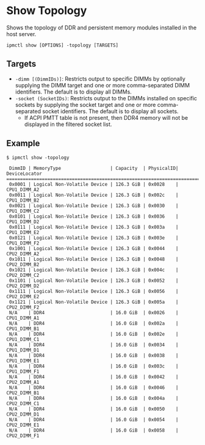 # Show Topology

Shows the topology of DDR and persistent memory modules installed in the host server.

```text
ipmctl show [OPTIONS] -topology [TARGETS]
```

## **Targets**

* `-dimm [(DimmIDs)]`: Restricts output to specific DIMMs by optionally supplying the DIMM target and one or more comma-separated DIMM identifiers. The default is to display all DIMMs.
* `-socket (SocketIDs)`: Restricts output to the DIMMs installed on specific sockets by supplying the socket target and one or more comma-separated socket identifiers. The default is to display all sockets.
  * If ACPI PMTT table is not present, then DDR4 memory will not be displayed in the filtered socket list.

## **Example**

```text
$ ipmctl show -topology

 DimmID | MemoryType                  | Capacity  | PhysicalID| DeviceLocator
==============================================================================
 0x0001 | Logical Non-Volatile Device | 126.3 GiB | 0x0028    | CPU1_DIMM_A2
 0x0011 | Logical Non-Volatile Device | 126.3 GiB | 0x002c    | CPU1_DIMM_B2
 0x0021 | Logical Non-Volatile Device | 126.3 GiB | 0x0030    | CPU1_DIMM_C2
 0x0101 | Logical Non-Volatile Device | 126.3 GiB | 0x0036    | CPU1_DIMM_D2
 0x0111 | Logical Non-Volatile Device | 126.3 GiB | 0x003a    | CPU1_DIMM_E2
 0x0121 | Logical Non-Volatile Device | 126.3 GiB | 0x003e    | CPU1_DIMM_F2
 0x1001 | Logical Non-Volatile Device | 126.3 GiB | 0x0044    | CPU2_DIMM_A2
 0x1011 | Logical Non-Volatile Device | 126.3 GiB | 0x0048    | CPU2_DIMM_B2
 0x1021 | Logical Non-Volatile Device | 126.3 GiB | 0x004c    | CPU2_DIMM_C2
 0x1101 | Logical Non-Volatile Device | 126.3 GiB | 0x0052    | CPU2_DIMM_D2
 0x1111 | Logical Non-Volatile Device | 126.3 GiB | 0x0056    | CPU2_DIMM_E2
 0x1121 | Logical Non-Volatile Device | 126.3 GiB | 0x005a    | CPU2_DIMM_F2
 N/A    | DDR4                        | 16.0 GiB  | 0x0026    | CPU1_DIMM_A1
 N/A    | DDR4                        | 16.0 GiB  | 0x002a    | CPU1_DIMM_B1
 N/A    | DDR4                        | 16.0 GiB  | 0x002e    | CPU1_DIMM_C1
 N/A    | DDR4                        | 16.0 GiB  | 0x0034    | CPU1_DIMM_D1
 N/A    | DDR4                        | 16.0 GiB  | 0x0038    | CPU1_DIMM_E1
 N/A    | DDR4                        | 16.0 GiB  | 0x003c    | CPU1_DIMM_F1
 N/A    | DDR4                        | 16.0 GiB  | 0x0042    | CPU2_DIMM_A1
 N/A    | DDR4                        | 16.0 GiB  | 0x0046    | CPU2_DIMM_B1
 N/A    | DDR4                        | 16.0 GiB  | 0x004a    | CPU2_DIMM_C1
 N/A    | DDR4                        | 16.0 GiB  | 0x0050    | CPU2_DIMM_D1
 N/A    | DDR4                        | 16.0 GiB  | 0x0054    | CPU2_DIMM_E1
 N/A    | DDR4                        | 16.0 GiB  | 0x0058    | CPU2_DIMM_F1
```

